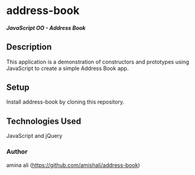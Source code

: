 # address-book

##### JavaScript OO - Address Book

## Description

This application is a demonstration of constructors and prototypes using JavaScript to create a simple Address Book app.

## Setup

Install address-book by cloning this repository.

## Technologies Used

JavaScript and jQuery
### Author 
amina ali (https://github.com/amishali/address-book)
